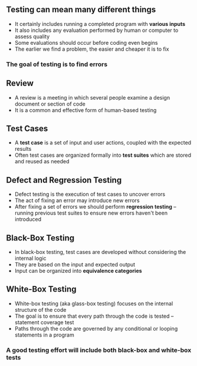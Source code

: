 ## Testing can mean many different things
- It certainly includes running a completed program with **various inputs**
- It also includes any evaluation performed by human or computer to assess quality
- Some evaluations should occur before coding even begins
- The earlier we find a problem, the easier and cheaper it is to fix

### The goal of testing is to find errors

## Review
- A review is a meeting in which several people examine a design document or section of code
- It is a common and effective form of human-based testing

## Test Cases
- A **test case** is a set of input and user actions, coupled with the expected results
- Often test cases are organized formally into **test suites** which are stored and reused as needed

## Defect and Regression Testing
- Defect testing is the execution of test cases to uncover errors
- The act of fixing an error may introduce new errors
- After fixing a set of errors we should perform **regression testing** – running previous test suites to ensure new errors haven't been introduced


## Black-Box Testing 
- In black-box testing, test cases are developed without considering the internal logic
- They are based on the input and expected output
- Input can be organized into **equivalence categories**

## White-Box Testing
- White-box testing (aka glass-box testing) focuses on the internal structure of the code
- The goal is to ensure that every path through the code is tested – statement coverage test
- Paths through the code are governed by any conditional or looping statements in a program

### A good testing effort will include both black-box and white-box tests
